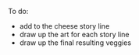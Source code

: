 To do:

- add to the cheese story line
- draw up the art for each story line
- draw up the final resulting veggies
